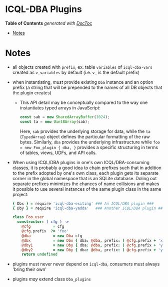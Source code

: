 

# ICQL-DBA Plugins


<!-- START doctoc generated TOC please keep comment here to allow auto update -->
<!-- DON'T EDIT THIS SECTION, INSTEAD RE-RUN doctoc TO UPDATE -->
**Table of Contents**  *generated with [DocToc](https://github.com/thlorenz/doctoc)*

- [Notes](#notes)

<!-- END doctoc generated TOC please keep comment here to allow auto update -->


# Notes

* all objects created with `prefix`, ex. table `variables` of `icql-dba-vars` created as `v_variables`
  by default (i.e. `v_` is the default prefix)
* when instantiating, *must* provide existing `Dba` instance and an option prefix (a string that will be
  prepended to the names of all DB objects that the plugin creates)
  * This API detail may be conceptually compared to the way one instantiates typed arrays in JavaScript:

    ```js
    const sab = new SharedArrayBuffer(1024);
    const ta = new Uint8Array(sab);
    ```

    Here, `sab` provides the underlying storage for data, while the `ta` (`TypedArray`) object defines the
    particular formatting of the raw bytes. Similarly, `dba` provides the underlying infrastructure while
    `foo = new Foo_plugin { dba, }` provides a specific structuring in terms of tables, views, UDFs, and API
    calls.

* When using ICQL/DBA plugins in one's own ICQL/DBA-consuming classes, it is probably a good idea to chain
  prefixes such that in addition to the prefix adopted by one's own class, each plugin gets its separate
  corner in the global namespace that is an SQLite database. Doling out separate prefixes minimizes the
  chances of name collisions and makes it possible to use several instances of the same plugin class in the
  same project:

  ```coffee
  { Dbx } = require 'icql-dba-exiting' ### An ICQL/DBA plugin ###
  { Dby } = require 'icql-dba-yadda'   ### Another ICQL/DBA plugin ###

  class Foo_user
    constructor: ( cfg ) ->
      @cfg          = cfg
      @cfg.prefix  ?= 'foo'
      @dba          = new Dba cfg
      @dbx          = new Dbx { dba: @dba, prefix: ( @cfg.prefix + 'x_'  ), }
      @dby1         = new Dby { dba: @dba, prefix: ( @cfg.prefix + 'y1_' ), }
      @dby2         = new Dby { dba: @dba, prefix: ( @cfg.prefix + 'y2_' ), }
      return undefined
  ```

* plugins must never never depend on `icql-dba`, consumers must always 'bring their own'
* plugins *may* extend class `Dba_plugins`







